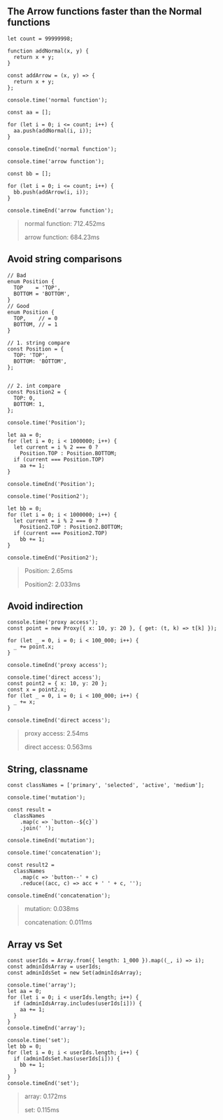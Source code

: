 ## The Arrow functions faster than the Normal functions

```
let count = 99999998;

function addNormal(x, y) {
  return x + y;
}

const addArrow = (x, y) => {
  return x + y;
};
```

```
console.time('normal function');

const aa = [];

for (let i = 0; i <= count; i++) {
  aa.push(addNormal(i, i));
}

console.timeEnd('normal function');
```

```
console.time('arrow function');

const bb = [];

for (let i = 0; i <= count; i++) {
  bb.push(addArrow(i, i));
}

console.timeEnd('arrow function');
```

> normal function: 712.452ms
>
> arrow function: 684.23ms

## Avoid string comparisons

```
// Bad
enum Position {
  TOP    = 'TOP',
  BOTTOM = 'BOTTOM',
}
// Good
enum Position {
  TOP,    // = 0
  BOTTOM, // = 1
}
```

```
// 1. string compare
const Position = {
  TOP: 'TOP',
  BOTTOM: 'BOTTOM',
};


// 2. int compare
const Position2 = {
  TOP: 0,
  BOTTOM: 1,
};
```

```
console.time('Position');

let aa = 0;
for (let i = 0; i < 1000000; i++) {
  let current = i % 2 === 0 ?
    Position.TOP : Position.BOTTOM;
  if (current === Position.TOP)
    aa += 1;
}

console.timeEnd('Position');
```

```
console.time('Position2');

let bb = 0;
for (let i = 0; i < 1000000; i++) {
  let current = i % 2 === 0 ?
    Position2.TOP : Position2.BOTTOM;
  if (current === Position2.TOP)
    bb += 1;
}

console.timeEnd('Position2');
```

> Position: 2.65ms
>
> Position2: 2.033ms

## Avoid indirection

```
console.time('proxy access');
const point = new Proxy({ x: 10, y: 20 }, { get: (t, k) => t[k] });

for (let _ = 0, i = 0; i < 100_000; i++) {
  _ += point.x;
}

console.timeEnd('proxy access');
```

```
console.time('direct access');
const point2 = { x: 10, y: 20 };
const x = point2.x;
for (let _ = 0, i = 0; i < 100_000; i++) {
  _ += x;
}

console.timeEnd('direct access');
```

> proxy access: 2.54ms
>
> direct access: 0.563ms

## String, classname

```
const classNames = ['primary', 'selected', 'active', 'medium'];
```

```
console.time('mutation');

const result =
  classNames
    .map(c => `button--${c}`)
    .join(' ');
    
console.timeEnd('mutation');
```

```
console.time('concatenation');

const result2 =
  classNames
    .map(c => 'button--' + c)
    .reduce((acc, c) => acc + ' ' + c, '');
    
console.timeEnd('concatenation');

```

> mutation: 0.038ms
>
> concatenation: 0.011ms

## Array vs Set

```
const userIds = Array.from({ length: 1_000 }).map((_, i) => i);
const adminIdsArray = userIds;
const adminIdsSet = new Set(adminIdsArray);
```

```
console.time('array');
let aa = 0;
for (let i = 0; i < userIds.length; i++) {
  if (adminIdsArray.includes(userIds[i])) {
    aa += 1;
  }
}
console.timeEnd('array');
```

```
console.time('set');
let bb = 0;
for (let i = 0; i < userIds.length; i++) {
  if (adminIdsSet.has(userIds[i])) {
    bb += 1;
  }
}
console.timeEnd('set');
```

> array: 0.172ms
>
> set: 0.115ms
